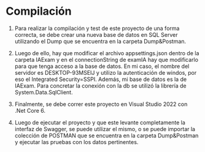 # Compilación

1. Para realizar la compilación y test de este proyecto de una forma correcta, se debe crear una nueva base de datos en SQL Server utilizando el Dump que se encuentra en la carpeta Dump&Postman.

2. Luego de ello, hay que modificar el archivo appsettings.json dentro de la carpeta IAExam y en el connectionString de examIA hay que modificarlo para que tenga acceso a la base de datos. En mi caso, el nombre del servidor es DESKTOP-93MSEIJ y utilizo la autenticación de windos, por eso el Integrated Security=SSPI. Además, mi base de datos es la de IAExam. Para concretar la conexión con la db se utilizó la librería de System.Data.SqlClient.

3. Finalmente, se debe correr este proyecto en Visual Studio 2022 con .Net Core 6.

4. Luego de ejecutar el proyecto y que este levante completamente la interfaz de Swagger, se puede utilizar el mismo, o se puede importar la colección de POSTMAN que se encuentra en la carpeta Dump&Postman y ejecutar las pruebas con los datos pertinentes.
